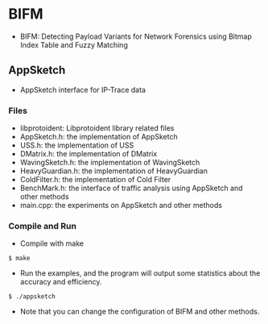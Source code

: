 # BIFM
- BIFM: Detecting Payload Variants for Network Forensics using Bitmap Index Table and Fuzzy Matching

## AppSketch
- AppSketch interface for IP-Trace data

### Files
- libprotoident: Libprotoident library related files
- AppSketch.h: the implementation of AppSketch
- USS.h: the implementation of USS
- DMatrix.h: the implementation of DMatrix
- WavingSketch.h: the implementation of WavingSketch
- HeavyGuardian.h: the implementation of HeavyGuardian
- ColdFilter.h: the implementation of Cold Filter
- BenchMark.h: the interface of traffic analysis using AppSketch and other methods
- main.cpp: the experiments on AppSketch and other methods

### Compile and Run
- Compile with make
```
$ make
```
- Run the examples, and the program will output some statistics about the accuracy and efficiency. 
```
$ ./appsketch
```
- Note that you can change the configuration of BIFM and other methods.
